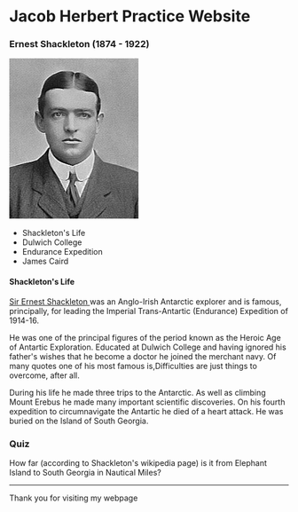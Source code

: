 # Jacob Herbert Practice Website


### Ernest Shackleton (1874 - 1922)
<img src="shackletonicon.jpg" alt = "Ernest Shackleton at Dulwich College"/>


- Shackleton's Life 
- Dulwich College 
- Endurance Expedition 
- James Caird 

#### Shackleton's Life


<p><a href="https://en.wikipedia.org/wiki/Ernest_Shackleton" target ="_blank"> Sir Ernest Shackleton </a> was an
 Anglo-Irish Antarctic explorer and is famous, principally, for leading the Imperial Trans-Antartic (Endurance) 
Expedition of 1914-16.</p>

<p>He was one of the principal figures of the period known as the Heroic Age of Antartic Exploration.
 Educated at Dulwich College and having ignored his father's wishes that he become a doctor he joined the merchant 
navy. Of many quotes one of his most famous is,<span class="myquote">Difficulties are just things to overcome, 
 after all.</p>

<p>During his life he made three trips to the Antarctic. As well as climbing Mount Erebus he made many important
 scientific discoveries. On his fourth expedition to circumnavigate the Antartic he died of a heart attack. 
He was buried on the Island of South Georgia.</p>


### Quiz
<p>How far (according to Shackleton's wikipedia page) is it from Elephant Island
to South Georgia in Nautical Miles?</p>

---

Thank you for visiting my webpage


